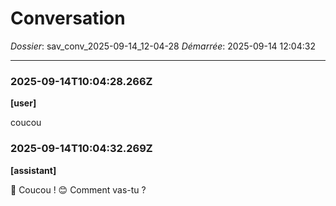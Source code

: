 # Conversation
_Dossier_: sav_conv_2025-09-14_12-04-28
_Démarrée_: 2025-09-14 12:04:32

---

### 2025-09-14T10:04:28.266Z  
**[user]**

coucou

### 2025-09-14T10:04:32.269Z  
**[assistant]**

🤖  Coucou ! 😊  Comment vas-tu ?
